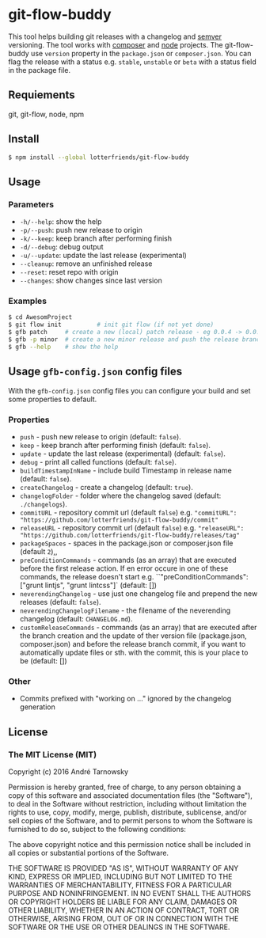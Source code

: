 # git-flow-buddy
This tool helps building git releases with a changelog and [semver](http://semver.org/) versioning. The tool works with [composer](https://getcomposer.org/) and [node](https://www.npmjs.org) projects. The git-flow-buddy use `version` property in the `package.json` or `composer.json`. You can flag the release with a status e.g. `stable`, `unstable` or `beta` with a status field in the package file.

## Requiements
git, git-flow, node, npm

## Install
```bash
$ npm install --global lotterfriends/git-flow-buddy
```

## Usage

### Parameters
* `-h/--help`: show the help
* `-p/--push`: push new release to origin
* `-k/--keep`: keep branch after performing finish
* `-d/--debug`: debug output
* `-u/--update`: update the last release (experimental)
* `--cleanup`: remove an unfinished release
* `--reset`: reset repo with origin
* `--changes`: show changes since last version

### Examples
```bash
$ cd AwesomProject
$ git flow init          # init git flow (if not yet done) 
$ gfb patch     # create a new (local) patch release - eg 0.0.4 -> 0.0.5
$ gfb -p minor  # create a new minor release and push the release branch and tag to the server - eg 0.2.4 -> 0.3.0
$ gfb --help    # show the help
```

## Usage `gfb-config.json` config files
With the `gfb-config.json` config files you can configure your build and set some properties to default.

### Properties

- `push` - push new release to origin (default: `false`).
- `keep` - keep branch after performing finish (default: `false`).
- `update` - update the last release (experimental) (default: `false`).
- `debug` - print all called functions (default: `false`).
- `buildTimestampInName` - include build Timestamp in release name  (default: `false`).
- `createChangelog` - create a changelog  (default: `true`).
- `changelogFolder` - folder where the changelog saved  (default: `./changelogs`).
- `commitURL` - repository commit url (default `false`) e.g. `"commitURL": "https://github.com/lotterfriends/git-flow-buddy/commit"`
- `releaseURL` - repository commit url (default `false`) e.g. `"releaseURL": "https://github.com/lotterfriends/git-flow-buddy/releases/tag"`
- `packageSpaces` - spaces in the package.json or composer.json file (default `2`),,
- `preConditionCommands` - commands (as an array) that are executed before the first release action. If en error occure in one of these commands, the release doesn't start e.g. ``"preConditionCommands": ["grunt lintjs", "grunt lintcss"]` (default: [])
- `neverendingChangelog` - use just one changelog file and prepend the new releases (default: `false`).
- `neverendingChangelogFilename` - the filename of the neverending changelog  (default: `CHANGELOG.md`).
- `customReleaseCommands` - commands (as an array) that are executed after the branch creation and the update of ther version file (package.json, composer.json) and before the release branch commit, if you want to automatically update files or sth. with the commit, this is your place to be  (default: [])

### Other
- Commits prefixed with "working on ..." ignored by the changelog generation

## License

### The MIT License (MIT)

Copyright (c) 2016 André Tarnowsky

Permission is hereby granted, free of charge, to any person obtaining a copy
of this software and associated documentation files (the "Software"), to deal
in the Software without restriction, including without limitation the rights
to use, copy, modify, merge, publish, distribute, sublicense, and/or sell
copies of the Software, and to permit persons to whom the Software is
furnished to do so, subject to the following conditions:

The above copyright notice and this permission notice shall be included in all
copies or substantial portions of the Software.

THE SOFTWARE IS PROVIDED "AS IS", WITHOUT WARRANTY OF ANY KIND, EXPRESS OR
IMPLIED, INCLUDING BUT NOT LIMITED TO THE WARRANTIES OF MERCHANTABILITY,
FITNESS FOR A PARTICULAR PURPOSE AND NONINFRINGEMENT. IN NO EVENT SHALL THE
AUTHORS OR COPYRIGHT HOLDERS BE LIABLE FOR ANY CLAIM, DAMAGES OR OTHER
LIABILITY, WHETHER IN AN ACTION OF CONTRACT, TORT OR OTHERWISE, ARISING FROM,
OUT OF OR IN CONNECTION WITH THE SOFTWARE OR THE USE OR OTHER DEALINGS IN THE
SOFTWARE.
